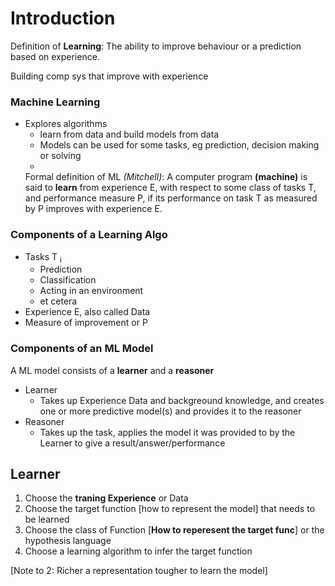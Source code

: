 # Introduction
Definition of **Learning**: The ability to improve behaviour or a prediction based on experience.

  Building comp sys that improve with experience
  
### Machine Learning 
- Explores algorithms
    - learn from data and build models from data
    - Models can be used for some tasks, eg prediction, decision making or solving
    - 
  Formal definition of ML _(Mitchell)_: A computer program **(machine)** is said to **learn** from experience E, with respect to some class of tasks T, and performance measure P, if its performance on task T as measured by P improves with experience E.
### Components of a Learning Algo
  - Tasks T <sub>i</sub>
    - Prediction
    - Classification
    - Acting in an environment
    - et cetera
  - Experience E, also called Data
  - Measure of improvement or P
 ### Components of an ML Model
A ML model consists of a **learner** and a **reasoner**
- Learner
  - Takes up Experience Data and backgreound knowledge, and creates one or more predictive model(s) and provides it to the reasoner
- Reasoner
  - Takes up the task, applies the model it was provided to by the Learner to give a result/answer/performance

## Learner
1. Choose the **traning Experience** or Data
2. Choose the target function [how to represent the model] that needs to be learned
3. Choose the class of Function [**How to reperesent the target func**] or the hypothesis language
4. Choose a learning algorithm to infer the target function

[Note to 2: Richer a representation tougher to learn the model]
